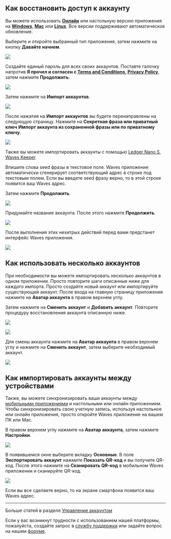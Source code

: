 ## Как восстановить доступ к аккаунту

Вы можете использовать [**Онлайн**](https://dex.wavesplatform.com) или настольную версию приложения на [**Windows**](https://wavesplatform.com/files/WavesClient-win.zip), [**Mac**](https://wavesplatform.com/files/WavesClient-mac.dmg) или [**Linux**](https://wavesplatform.com/files/WavesClient-linux.deb). Все версии поддерживают автоматическое обновление.

Выберите и откройте выбранный тип приложения, затем нажмите на кнопку **Давайте начнем**.

![](/_assets/account_restoring_01.png)

Создайте единый пароль для всех своих аккаунтов. Поставте галочку напротив **Я прочел и согласен с [Terms and Conditions](https://wavesplatform.com/files/docs/Waves_terms_and_conditions.pdf), [Privacy Policy](https://wavesplatform.com/files/docs/Waves_privacy_policy.pdf)**, затем нажмите **Продолжить**.

![](/_assets/account_restoring_02.png)

Затем нажмите на **Импорт аккаунтов**.

![](/_assets/account_restoring_03.png)

После нажатия на **Импорт аккаунтов** вы будете перенаправлены на следующую страницу. Нажмите на **Секретная фраза или приватный ключ** **Импорт аккаунта из сохраненной фразы или по приватному ключу**.

![](/_assets/account_restoring_05.png)

Также вы можете импортировать аккаунты с помощью [Ledger Nano S](/waves-client/account-management/ledger-nano.md), [Waves Keeper](/waves-client/account-management/waves-keeper.md).

Впишите слова seed фразы в текстовое поле.
Waves приложение автоматически сгенерирует соответствующий адрес в строке под текстовым полем. Если вы введете seed фразу верно, то в этой строке появится ваш Waves адрес.

Затем нажмите **Продолжить**.

![](/_assets/account_restoring_06.png)

Придумайте название аккаунта. После этого нажмите **Продолжить**.  

![](/_assets/account_restoring_07.png)

После выполнения этих нехитрых действий перед вами предстанет интерфейс Waves приложения.

![](/_assets/account_restoring_08.png)

## Как использовать несколько аккаунтов

При необходимости вы можете импортировать несколько аккаунтов в одном приложении. Просто повторите шаги описанные ниже для каждого импорта. Просто создайте новый аккаунт или импортируйте существующий аккаунт. После входа на главную страницу приложения нажмите на **Аватар аккаунта** в правом верхнем углу.

Затем нажмите на **Сменить аккаунт** и **Добавить аккаунт**. Повторите процедуру восстановления аккаунта описанную ниже.

![](/_assets/account_restoring_04.png)

![](/_assets/account_restoring_04.1.png)

Для смены аккаунта нажмите на **Аватар аккаунта** в правом верхнем углу и нажмите на **Сменить аккаунт**, затем выберите необходимый аккаунт.

![](/_assets/account_restoring_04.2.png)

## Как импортировать аккаунты между устройствами

Также, вы можете синхронизировать ваши аккаунты между [мобильными приложениями](/waves-client/mobile-apps.md) и настольными или онлайн приложением. Чтобы синхронизировать свою учетную запись, используя настольное или онлайн приложения, просто откройте Waves приложение на вашем ПК или Mac.

В правом верхнем углу нажмите на **Аватар аккаунта**, затем нажмите **Настройки**.

![](/_assets/advanced_features_001.png)

В появившемся окне выберите вкладку **Основные**. В поле **Экспортировать аккаунт** нажмите **Показать QR-код** и вы получите QR-код. После этого нажмите на **Сканировать QR-код** в мобильном Waves приложении и сканируйте QR-код.

![](/_assets/account_restoring_07.png)

Если вы все сделаете верно, то на экране смартфона появится ваш Waves адрес.

___

Больше статей в разделе [Управление аккаунтом](/waves-client/account-management.md)

Если у вас возникнут трудности с использованием нашей платформы, пожалуйста, создайте запрос в [службу поддержки](https://support.wavesplatform.com/) или задайте вопрос на нашем [форуме](https://forum.wavesplatform.com/).
